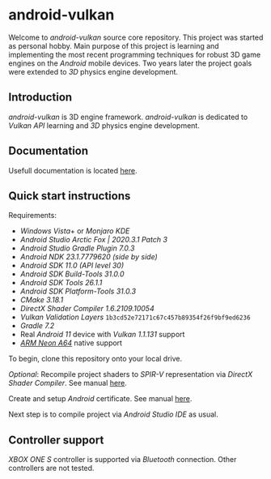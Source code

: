 # android-vulkan

Welcome to _android-vulkan_ source core repository. This project was started as personal hobby. Main purpose of this project is learning and implementing the most recent programming techniques for robust 3D game engines on the _Android_ mobile devices. Two years later the project goals were extended to _3D_ physics engine development.

## Introduction

_android-vulkan_ is 3D engine framework. _android-vulkan_ is dedicated to _Vulkan API_ learning and _3D_ physics engine development.

## Documentation

Usefull documentation is located [here](docs/documentation.md).

## Quick start instructions

Requirements:

* _Windows Vista_+ or _Monjaro KDE_
* _Android Studio Arctic Fox | 2020.3.1 Patch 3_
* _Android Studio Gradle Plugin 7.0.3_
* _Android NDK 23.1.7779620 (side by side)_
* _Android SDK 11.0 (API level 30)_
* _Android SDK Build-Tools 31.0.0_
* _Android SDK Tools 26.1.1_
* _Android SDK Platform-Tools 31.0.3_
* _CMake 3.18.1_
* _DirectX Shader Compiler 1.6.2109.10054_
* _Vulkan Validation Layers_ `1b3cd52e72171c67c457b89354f26f9bf9ed6236`
* _Gradle 7.2_
* Real _Android 11_ device with _Vulkan 1.1.131_ support
* [_ARM Neon_ _A64_](https://developer.arm.com/architectures/instruction-sets/simd-isas/neon/neon-programmers-guide-for-armv8-a/introducing-neon-for-armv8-a) native support

To begin, clone this repository onto your local drive.

_Optional_: Recompile project shaders to _SPIR-V_ representation via _DirectX Shader Compiler_. See manual [here](docs/shader-compilation.md).

Create and setup _Android_ certificate. See manual [here](docs/release-build.md).

Next step is to compile project via _Android Studio IDE_ as usual.

## Controller support

_XBOX ONE S_ controller is supported via _Bluetooth_ connection. Other controllers are not tested.
